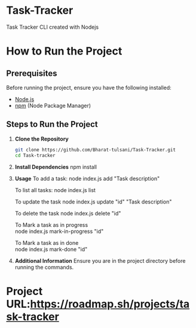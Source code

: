 # Task-Tracker

Task Tracker CLI created with Nodejs

# How to Run the Project

## Prerequisites

Before running the project, ensure you have the following installed:

- [Node.js](https://nodejs.org/)
- [npm](https://www.npmjs.com/) (Node Package Manager)

## Steps to Run the Project

1. **Clone the Repository**

   ```sh
   git clone https://github.com/Bharat-tulsani/Task-Tracker.git
   cd Task-tracker
   ```

2. **Install Dependencies**
   npm install

3. **Usage**
   To add a task:
   node index.js add "Task description"

   To list all tasks:
   node index.js list

   To update the task
   node index.js update "id" "Task description"

   To delete the task
   node index.js delete "id"

   To Mark a task as in progress  
   node index.js mark-in-progress "id"

   To Mark a task as in done  
   node index.js mark-done "id"

4. **Additional Information**
   Ensure you are in the project directory before running the commands.

# Project URL:https://roadmap.sh/projects/task-tracker
